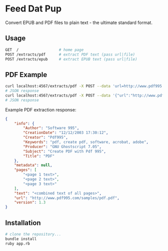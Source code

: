 Feed Dat Pup
===

Convert EPUB and PDF files to plain text - the ultimate standard format.

## Usage

~~~sh
GET  /                  # home page
POST /extracts/pdf      # extract PDF text (pass url|file)
POST /extracts/epub     # extract EPUB text (pass url|file)
~~~

## PDF Example

~~~sh
curl localhost:4567/extracts/pdf -X POST --data 'url=http://www.pdf995.com/samples/pdf.pdf'
# JSON response
curl localhost:4567/extracts/pdf -X POST --data '{"url":"http://www.pdf995.com/samples/pdf.pdf"}' --header 'content-type: application/json'
# JSON response
~~~

Example PDF extraction response:

~~~json
{
    "info": {
        "Author": "Software 995",
        "CreationDate": "12/12/2003 17:30:12",
        "Creator": "Pdf995",
        "Keywords": "pdf, create pdf, software, acrobat, adobe",
        "Producer": "GNU Ghostscript 7.05",
        "Subject": "Create PDF with Pdf 995",
        "Title": "PDF"
    },
    "metadata": null,
    "pages": [
        "<page 1 text>",
        "<page 2 text>",
        "<page 3 text>"
    ],
    "text": "<combined text of all pages>",
    "url": "http://www.pdf995.com/samples/pdf.pdf",
    "version": 1.3
}
~~~

## Installation

~~~sh
# clone the repository...
bundle install
ruby app.rb
~~~
